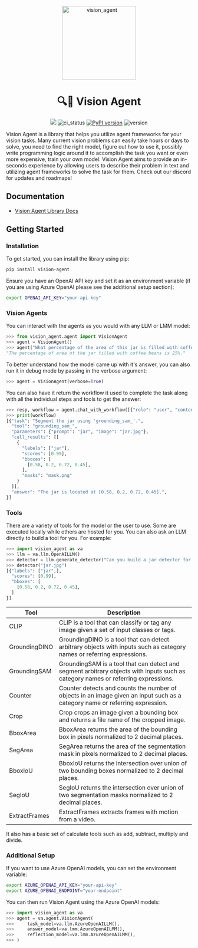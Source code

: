 <div align="center">
    <img alt="vision_agent" height="200px" src="https://github.com/landing-ai/vision-agent/blob/main/assets/logo.jpg?raw=true">

# 🔍🤖 Vision Agent

[![](https://dcbadge.vercel.app/api/server/wPdN8RCYew?compact=true&style=flat)](https://discord.gg/wPdN8RCYew)
![ci_status](https://github.com/landing-ai/vision-agent/actions/workflows/ci_cd.yml/badge.svg)
[![PyPI version](https://badge.fury.io/py/vision-agent.svg)](https://badge.fury.io/py/vision-agent)
![version](https://img.shields.io/pypi/pyversions/vision-agent)
</div>

Vision Agent is a library that helps you utilize agent frameworks for your vision tasks.
Many current vision problems can easily take hours or days to solve, you need to find the
right model, figure out how to use it, possibly write programming logic around it to 
accomplish the task you want or even more expensive, train your own model. Vision Agent
aims to provide an in-seconds experience by allowing users to describe their problem in
text and utilizing agent frameworks to solve the task for them. Check out our discord
for updates and roadmaps!

## Documentation

- [Vision Agent Library Docs](https://landing-ai.github.io/vision-agent/)


## Getting Started
### Installation
To get started, you can install the library using pip:

```bash
pip install vision-agent
```

Ensure you have an OpenAI API key and set it as an environment variable (if you are
using Azure OpenAI please see the additional setup section):

```bash
export OPENAI_API_KEY="your-api-key"
```

### Vision Agents
You can interact with the agents as you would with any LLM or LMM model:

```python
>>> from vision_agent.agent import VisionAgent
>>> agent = VisionAgent()
>>> agent("What percentage of the area of this jar is filled with coffee beans?", image="jar.jpg")
"The percentage of area of the jar filled with coffee beans is 25%."
```

To better understand how the model came up with it's answer, you can also run it in
debug mode by passing in the verbose argument:

```python
>>> agent = VisionAgent(verbose=True)
```

You can also have it return the workflow it used to complete the task along with all
the individual steps and tools to get the answer:

```python
>>> resp, workflow = agent.chat_with_workflow([{"role": "user", "content": "What percentage of the area of this jar is filled with coffee beans?"}], image="jar.jpg")
>>> print(workflow)
[{"task": "Segment the jar using 'grounding_sam_'.",
  "tool": "grounding_sam_",
  "parameters": {"prompt": "jar", "image": "jar.jpg"},
  "call_results": [[
    {
      "labels": ["jar"],
      "scores": [0.99],
      "bboxes": [
        [0.58, 0.2, 0.72, 0.45],
      ],
      "masks": "mask.png"
    }
  ]],
  "answer": "The jar is located at [0.58, 0.2, 0.72, 0.45].",
}]
```

### Tools
There are a variety of tools for the model or the user to use. Some are executed locally
while others are hosted for you. You can also ask an LLM directly to build a tool for
you. For example:

```python
>>> import vision_agent as va
>>> llm = va.llm.OpenAILLM()
>>> detector = llm.generate_detector("Can you build a jar detector for me?")
>>> detector("jar.jpg")
[{"labels": ["jar",],
  "scores": [0.99],
  "bboxes": [
    [0.58, 0.2, 0.72, 0.45],
  ]
}]
```

| Tool | Description |
| --- | --- |
| CLIP | CLIP is a tool that can classify or tag any image given a set of input classes or tags. |
| GroundingDINO | GroundingDINO is a tool that can detect arbitrary objects with inputs such as category names or referring expressions. |
| GroundingSAM | GroundingSAM is a tool that can detect and segment arbitrary objects with inputs such as category names or referring expressions. |
| Counter | Counter detects and counts the number of objects in an image given an input such as a category name or referring expression. |
| Crop | Crop crops an image given a bounding box and returns a file name of the cropped image. |
| BboxArea | BboxArea returns the area of the bounding box in pixels normalized to 2 decimal places. |
| SegArea | SegArea returns the area of the segmentation mask in pixels normalized to 2 decimal places. |
| BboxIoU | BboxIoU returns the intersection over union of two bounding boxes normalized to 2 decimal places. |
| SegIoU | SegIoU returns the intersection over union of two segmentation masks normalized to 2 decimal places. |
| ExtractFrames | ExtractFrames extracts frames with motion from a video. |


It also has a basic set of calculate tools such as add, subtract, multiply and divide.

### Additional Setup
If you want to use Azure OpenAI models, you can set the environment variable:

```bash
export AZURE_OPENAI_API_KEY="your-api-key"
export AZURE_OPENAI_ENDPOINT="your-endpoint"
```

You can then run Vision Agent using the Azure OpenAI models:

```python
>>> import vision_agent as va
>>> agent = va.agent.VisionAgent(
>>>     task_model=va.llm.AzureOpenAILLM(),
>>>     answer_model=va.lmm.AzureOpenAILMM(),
>>>     reflection_model=va.lmm.AzureOpenAILMM(),
>>> )
```

